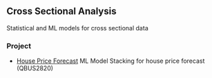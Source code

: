 ## Cross Sectional Analysis
Statistical and ML models for cross sectional data

### Project
- [House Price Forecast](../master/HousePricesModelling/Report.pdf) ML Model Stacking for house price forecast (QBUS2820)
